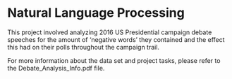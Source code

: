 # Natural Language Processing

This project involved analyzing 2016 US Presidential campaign debate speeches for the amount of ‘negative words’ they contained and the effect this had on their polls throughout the campaign trail. 

For more information about the data set and project tasks, please refer to the Debate_Analysis_Info.pdf file.
